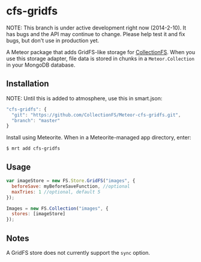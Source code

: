 cfs-gridfs
=========================

NOTE: This branch is under active development right now (2014-2-10). It has
bugs and the API may continue to change. Please help test it and fix bugs,
but don't use in production yet.

A Meteor package that adds GridFS-like storage for
[CollectionFS](https://github.com/CollectionFS/Meteor-CollectionFS). When you
use this storage adapter, file data is stored in chunks in a `Meteor.Collection`
in your MongoDB database.

## Installation

NOTE: Until this is added to atmosphere, use this in smart.json:

```js
"cfs-gridfs": {
  "git": "https://github.com/CollectionFS/Meteor-cfs-gridfs.git",
  "branch": "master"
}
```

Install using Meteorite. When in a Meteorite-managed app directory, enter:

```
$ mrt add cfs-gridfs
```

## Usage

```js
var imageStore = new FS.Store.GridFS("images", {
  beforeSave: myBeforeSaveFunction, //optional
  maxTries: 1 //optional, default 5
});

Images = new FS.Collection("images", {
  stores: [imageStore]
});
```

## Notes

A GridFS store does not currently support the `sync` option.